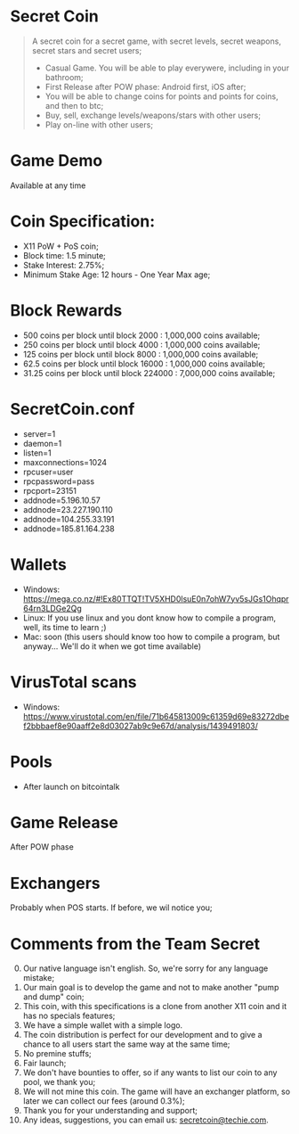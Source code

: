 # Secret Coin

> A secret coin for a secret game, with secret levels, secret weapons, secret stars and secret users;
> * Casual Game. You will be able to play everywere, including in your bathroom;
> * First Release after POW phase: Android first, iOS after;
> * You will be able to change coins for points and points for coins, and then to btc;
> * Buy, sell, exchange levels/weapons/stars with other users;
> * Play on-line with other users;

# Game Demo
Available at any time

# Coin Specification:
* X11 PoW + PoS coin;
* Block time: 1.5 minute;
* Stake Interest: 2.75%;
* Minimum Stake Age: 12 hours - One Year Max age;

# Block Rewards
* 500 coins per block until block 2000 : 1,000,000 coins available;
* 250 coins per block until block 4000 : 1,000,000 coins available;
* 125 coins per block until block 8000 : 1,000,000 coins available;
* 62.5 coins per block until block 16000 : 1,000,000 coins available;
* 31.25 coins per block until block 224000 : 7,000,000 coins available;

# SecretCoin.conf
* server=1
* daemon=1
* listen=1
* maxconnections=1024
* rpcuser=user
* rpcpassword=pass
* rpcport=23151
* addnode=5.196.10.57
* addnode=23.227.190.110
* addnode=104.255.33.191
* addnode=185.81.164.238

#  Wallets
* Windows: https://mega.co.nz/#!Ex80TTQT!TV5XHD0lsuE0n7ohW7yv5sJGs1Ohqpr64rn3LDGe2Qg
* Linux: If you use linux and you dont know how to compile a program, well, its time to learn ;)
* Mac: soon (this users should know too how to compile a program, but anyway... We'll do it when we got time available)

# VirusTotal scans
* Windows: https://www.virustotal.com/en/file/71b645813009c61359d69e83272dbef2bbbaef8e90aaff2e8d03027ab9c9e67d/analysis/1439491803/

# Pools
* After launch on bitcointalk

# Game Release
After POW phase

# Exchangers
Probably when POS starts. If before, we wil notice you;

# Comments from the Team Secret
0. Our native language isn't english. So, we're sorry for any language mistake;
1. Our main goal is to develop the game and not to make another "pump and dump" coin;
2. This coin, with this specifications is a clone from another X11 coin and it has no specials features;
3. We have a simple wallet with a simple logo.
4. The coin distribution is perfect for our development and to give a chance to all users start the same way at the same time;
5. No premine stuffs;
6. Fair launch;
7. We don't have bounties to offer, so if any wants to list our coin to any pool, we thank you;
8. We will not mine this coin. The game will have an exchanger platform, so later we can collect our fees (around 0.3%);
9. Thank you for your understanding and support;
10. Any ideas, suggestions, you can email us: secretcoin@techie.com.
